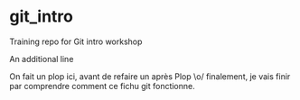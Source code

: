 # git_intro
Training repo for Git intro workshop

An additional line

On fait un plop ici, avant de refaire un après
Plop
\o/ finalement, je vais finir par comprendre comment ce fichu git fonctionne.
